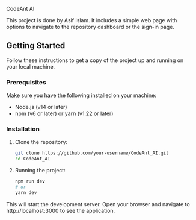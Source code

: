 CodeAnt AI

This project is done by Asif Islam. It includes a simple web page with options to navigate to the repository dashboard or the sign-in page.

## Getting Started

Follow these instructions to get a copy of the project up and running on your local machine.

### Prerequisites

Make sure you have the following installed on your machine:

- Node.js (v14 or later)
- npm (v6 or later) or yarn (v1.22 or later)

### Installation

1. Clone the repository:

   ```bash
   git clone https://github.com/your-username/CodeAnt_AI.git
   cd CodeAnt_AI

1. Running the project:

    ```bash
    npm run dev
    # or
    yarn dev
This will start the development server. Open your browser and navigate to http://localhost:3000 to see the application.

    
